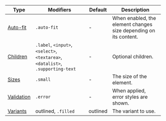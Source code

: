 | Type                      | Modifiers                                                                       | Default  | Description                                                      |
| ------------------------- | ------------------------------------------------------------------------------- | -------- | ---------------------------------------------------------------- |
| [Auto-fit](#auto-fit)     | `.auto-fit`                                                                     | -        | When enabled, the element changes size depending on its content. |
| [Children](#children)     | `.label`, `<input>`, `<select>`, `<textarea>`, `<datalist>`, `.supporting-text` | -        | Optional children.                                               |
| [Sizes](#sizes)           | `.small`                                                                        | -        | The size of the element.                                         |
| [Validation](#validation) | `.error`                                                                        | -        | When applied, error styles are shown.                            |
| [Variants](#variants)     | outlined, `.filled`                                                             | outlined | The variant to use.                                              |
